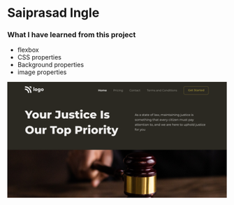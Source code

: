 # Saiprasad Ingle


### What I have learned from this project

- flexbox
- CSS properties
- Background properties
- image properties

![image](thumbnail.png)
